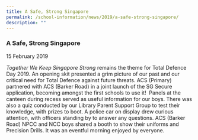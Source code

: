 ```yaml
---
title: A Safe, Strong Singapore
permalink: /school-information/news/2019/a-safe-strong-singapore/
description: ""
---
```


### **A Safe, Strong Singapore**
15 February 2019

_Together We Keep Singapore Strong_ remains the theme for Total Defence Day 2019. An opening skit presented a grim picture of our past and our critical need for Total Defence against future threats. ACS (Primary) partnered with ACS (Barker Road) in a joint launch of the SG Secure application, becoming amongst the first schools to use it!  Panels at the canteen during recess served as useful information for our boys. There was also a quiz conducted by our Library Parent Support Group to test their knowledge, with prizes to boot. A police car on display drew curious attention, with officers standing by to answer any questions. ACS (Barker Road) NPCC and NCC boys shared a booth to show their uniforms and Precision Drills. It was an eventful morning enjoyed by everyone.